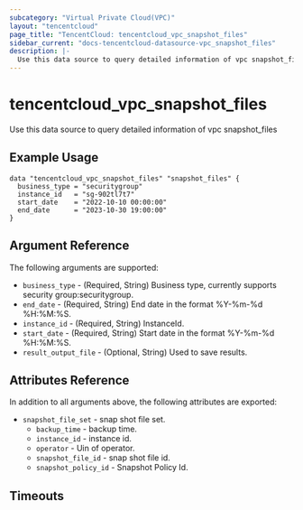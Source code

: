 ```yaml
---
subcategory: "Virtual Private Cloud(VPC)"
layout: "tencentcloud"
page_title: "TencentCloud: tencentcloud_vpc_snapshot_files"
sidebar_current: "docs-tencentcloud-datasource-vpc_snapshot_files"
description: |-
  Use this data source to query detailed information of vpc snapshot_files
---
```


# tencentcloud_vpc_snapshot_files

Use this data source to query detailed information of vpc snapshot_files

## Example Usage

```hcl
data "tencentcloud_vpc_snapshot_files" "snapshot_files" {
  business_type = "securitygroup"
  instance_id   = "sg-902tl7t7"
  start_date    = "2022-10-10 00:00:00"
  end_date      = "2023-10-30 19:00:00"
}
```

## Argument Reference

The following arguments are supported:

* `business_type` - (Required, String) Business type, currently supports security group:securitygroup.
* `end_date` - (Required, String) End date in the format %Y-%m-%d %H:%M:%S.
* `instance_id` - (Required, String) InstanceId.
* `start_date` - (Required, String) Start date in the format %Y-%m-%d %H:%M:%S.
* `result_output_file` - (Optional, String) Used to save results.

## Attributes Reference

In addition to all arguments above, the following attributes are exported:

* `snapshot_file_set` - snap shot file set.
  * `backup_time` - backup time.
  * `instance_id` - instance id.
  * `operator` - Uin of operator.
  * `snapshot_file_id` - snap shot file id.
  * `snapshot_policy_id` - Snapshot Policy Id.


## Timeouts

<no value>


